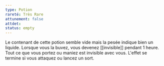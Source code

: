 ```yaml
---
type: Potion
rareté: Très Rare
attunement: false
attdet:
status: empty
---
```

Le contenant de cette potion semble vide mais la pesée indique bien un liquide. Lorsque vous la buvez, vous devenez [[invisible]] pendant 1 heure. Tout ce que vous portez ou maniez est invisible avec vous. L'effet se termine si vous attaquez ou lancez un sort.